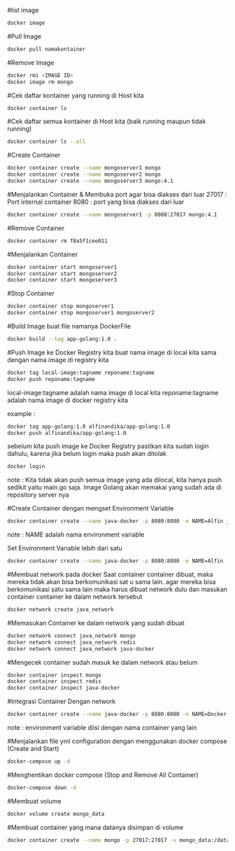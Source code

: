 #list image
```bash
docker image
```

#Pull Image
```bash
docker pull namakontainer
```

#Remove Image
```bash
docker rmi <IMAGE ID>
docker image rm mongo
```

#Cek daftar kontainer yang running di Host kita
```bash
docker container ls
```

#Cek daftar semua kontainer di Host kita (baik running maupun tidak running)
```bash
docker container ls --all
```

#Create Container
```bash
docker container create --name mongoserver1 mongo
docker container create --name mongoserver2 mongo
docker container create --name mongoserver3 mongo:4.1
```

#Menjalankan Container & Membuka port agar bisa diakses dari luar
27017 : Port internal container
8080 : port yang bisa diakses dari luar
```bash
docker container create --name mongoserver1 -p 8080:27017 mongo:4.1
```

#Remove Container
```bash
docker container rm f8a5f1cee011
```

#Menjalankan Container
```bash
docker container start mongoserver1
docker container start mongoserver2
docker container start mongoserver3
```

#Stop Container
```bash
docker container stop mongoserver1
docker container stop mongoserver1 mongoserver2
```
#Build Image
buat file namanya DockerFile

```bash
docker build --tag app-golang:1.0 .
```

#Push Image ke Docker Registry
kita buat nama image di local kita sama dengan nama image di registry kita

```bash
docker tag local-image:tagname reponame:tagname
docker push reponame:tagname
```
local-image:tagname adalah nama image di local kita
reponame:tagname adalah nama image di docker registry kita

example : 
```bash
docker tag app-golang:1.0 alfinandika/app-golang:1.0
docker push alfinandika/app-golang:1.0
```

sebelum kita push image ke Docker Registry pastikan kita sudah login dahulu, karena jika belum login maka push akan ditolak

```bash
docker login
```

note : Kita tidak akan push semua image yang ada dilocal, kita hanya push sedikit yaitu main.go saja. Image Golang akan memakai yang sudah ada di repository server nya

#Create Container dengan mengset Environment Variable
```bash
docker container create --name java-docker -p 8080:8080 -e NAME=Alfin java-docker:1.0
```
note : NAME adalah nama environment variable

Set Environment Variable lebih dari satu
```bash
docker container create --name java-docker -p 8080:8080 -e NAME=Alfin -e APP=Java -e PASSWORD=rahasia java-docker:1.0
```

#Membuat network pada docker
Saat container container dibuat, maka mereka tidak akan bisa berkomunikasi sat
u sama lain. agar mereka bisa berkomunikasi satu sama lain maka harus dibuat network dulu dan masukan container container ke dalam network tersebut

```bash
docker network create java_network
```

#Memasukan Container ke dalam network yang sudah dibuat

```bash
docker network connect java_network mongo
docker network connect java_network redis
docker network connect java_network java-docker
```

#Mengecek container sudah masuk ke dalam network atau belum

```bash
docker container inspect mongo
docker container inspect redis
docker container inspect java-docker
```

#Integrasi Container Dengan network
```bash
docker container create --name java-docker -p 8080:8080 -e NAME=Docker -e MONGO_HOST=mongo -e REDIS_HOST=redis java-docker:1.0
```
note : environment variable diisi dengan nama container yang lain

#Menjalankan file yml configuration dengan menggunakan docker compose (Create and Start)
```bash
docker-compose up -d 
```

#Menghentikan docker compose (Stop and Remove All Container)
```bash
docker-compose down -d 
```

#Membuat volume
```bash
docker volume create mongo_data
```

#Membuat container yang mana datanya disimpan di volume
```bash
docker container create --name mongo -p 27017:27017 -v mongo_data:/data/db mongo:4-xenial
```